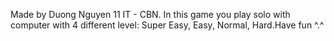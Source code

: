 Made by Duong Nguyen 11 IT - CBN.
In this game you play solo with computer with 4 different level: Super Easy, Easy, Normal, Hard.Have fun ^.^
